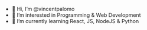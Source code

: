 - 👋 Hi, I’m @vincentpalomo
- 👀 I’m interested in Programming & Web Development
- 🌱 I’m currently learning React, JS, NodeJS & Python

<!---
vincentpalomo/vincentpalomo is a ✨ special ✨ repository because its `README.md` (this file) appears on your GitHub profile.
You can click the Preview link to take a look at your changes.
--->
